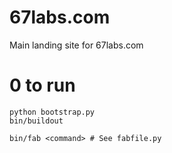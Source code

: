 # 67labs.com

Main landing site for 67labs.com


# 0 to run

    python bootstrap.py
    bin/buildout

    bin/fab <command> # See fabfile.py
